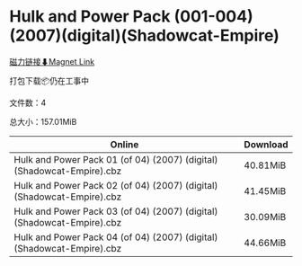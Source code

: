# Hulk and Power Pack (001-004)(2007)(digital)(Shadowcat-Empire)

[磁力链接⬇Magnet Link](magnet:?xt=urn:btih:5267e2937f1a0c66eff707c3edb8bb2b593a655d&dn=Hulk%20and%20Power%20Pack%20%28001-004%29%282007%29%28digital%29%28Shadowcat-Empire%29)

打包下载📦仍在工事中

文件数：4

总大小：157.01MiB

Online | Download
--- | ---
Hulk and Power Pack 01 (of 04) (2007) (digital) (Shadowcat-Empire).cbz | 40.81MiB
Hulk and Power Pack 02 (of 04) (2007) (digital) (Shadowcat-Empire).cbz | 41.45MiB
Hulk and Power Pack 03 (of 04) (2007) (digital) (Shadowcat-Empire).cbz | 30.09MiB
Hulk and Power Pack 04 (of 04) (2007) (digital) (Shadowcat-Empire).cbz | 44.66MiB